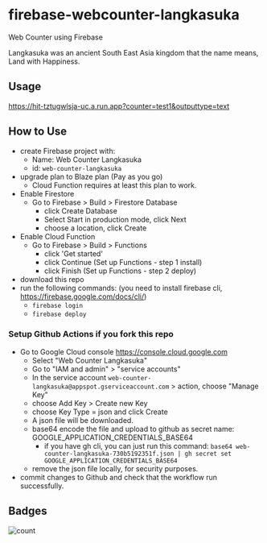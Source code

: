 # firebase-webcounter-langkasuka

Web Counter using Firebase

Langkasuka was an ancient South East Asia kingdom that the name means, Land with Happiness.

## Usage

<https://hit-tztugwlsja-uc.a.run.app?counter=test1&outputtype=text>

## How to Use

- create Firebase project with:
  - Name: Web Counter Langkasuka
  - id: `web-counter-langkasuka`
- upgrade plan to Blaze plan (Pay as you go)
  - Cloud Function requires at least this plan to work.
- Enable Firestore
  - Go to Firebase > Build > Firestore Database
    - click Create Database
    - Select Start in production mode, click Next
    - choose a location, click Create
- Enable Cloud Function
  - Go to Firebase > Build > Functions
    - click 'Get started'
    - click Continue (Set up Functions - step 1 install)
    - click Finish (Set up Functions - step 2 deploy)
- download this repo
- run the following commands: (you need to install firebase cli, <https://firebase.google.com/docs/cli/>)
  - `firebase login`
  - `firebase deploy`

### Setup Github Actions if you fork this repo

- Go to Google Cloud console <https://console.cloud.google.com>
  - Select "Web Counter Langkasuka"
  - Go to "IAM and admin" > "service accounts"
  - In the service account `web-counter-langkasuka@appspot.gserviceaccount.com` > action, choose "Manage Key"
  - choose Add Key > Create new Key
  - choose Key Type = json and click Create
  - A json file will be downloaded.
  - base64 encode the file and upload to github as secret name: GOOGLE_APPLICATION_CREDENTIALS_BASE64
    - if you have gh cli, you can just run this command: `base64 web-counter-langkasuka-730b5192351f.json | gh secret set GOOGLE_APPLICATION_CREDENTIALS_BASE64`
  - remove the json file locally, for security purposes.
- commit changes to Github and check that the workflow run successfully.

## Badges

![count](https://hit-tztugwlsja-uc.a.run.app/?outputtype=badge&counter=github.com-firebase-webcounter-langkasuka)
